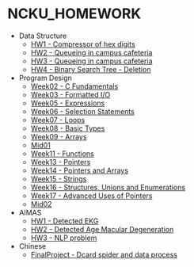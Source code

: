 # NCKU_HOMEWORK

* Data Structure
	- [HW1 - Compressor of hex digits](https://github.com/arasHi87/NCKU_HOMEWORK/tree/master/Data%20Structure/Homework1)  
    - [HW2 - Queueing in campus cafeteria](https://github.com/arasHi87/NCKU_HOMEWORK/tree/master/Data%20Structure/Homework2)   
	- [HW3 - Queueing in campus cafeteria](https://github.com/arasHi87/NCKU_HOMEWORK/tree/master/Data%20Structure/Homework3)  
	- [HW4 - Binary Search Tree - Deletion](https://github.com/arasHi87/NCKU_HOMEWORK/tree/master/Data%20Structure/Homework4)  
* Program Design 
	- [Week02 - C Fundamentals](https://github.com/arasHi87/NCKU_HOMEWORK/tree/master/Program%20Design/Week02)
	- [Week03 - Formatted I/O](https://github.com/arasHi87/NCKU_HOMEWORK/tree/master/Program%20Design/Week03)
	- [Week05 - Expressions](https://github.com/arasHi87/NCKU_HOMEWORK/tree/master/Program%20Design/Week05)
	- [Week06 - Selection Statements](https://github.com/arasHi87/NCKU_HOMEWORK/tree/master/Program%20Design/Week06)
	- [Week07 - Loops](https://github.com/arasHi87/NCKU_HOMEWORK/tree/master/Program%20Design/Week07)
	- [Week08 - Basic Types](https://github.com/arasHi87/NCKU_HOMEWORK/tree/master/Program%20Design/Week08)
	- [Week09 - Arrays](https://github.com/arasHi87/NCKU_HOMEWORK/tree/master/Program%20Design/Week09)
	- [Mid01](https://github.com/arasHi87/NCKU_HOMEWORK/tree/master/Program%20Design/Mid01)
	- [Week11 - Functions](https://github.com/arasHi87/NCKU_HOMEWORK/tree/master/Program%20Design/Week11)
    - [Week13 - Pointers](https://github.com/arasHi87/NCKU_HOMEWORK/tree/master/Program%20Design/Week13)
	- [Week14 - Pointers and Arrays](https://github.com/arasHi87/NCKU_HOMEWORK/tree/master/Program%20Design/Week14)
    - [Week15 - Strings](https://github.com/arasHi87/NCKU_HOMEWORK/tree/master/Program%20Design/Week15)
    - [Week16 - Structures, Unions and Enumerations](https://github.com/arasHi87/NCKU_HOMEWORK/tree/master/Program%20Design/Week16)
    - [Week17 - Advanced Uses of Pointers](https://github.com/arasHi87/NCKU_HOMEWORK/tree/master/Program%20Design/Week17)
    - [Mid02](https://github.com/arasHi87/NCKU_HOMEWORK/tree/master/Program%20Design/Mid02)
* AIMAS
    - [HW1 - Detected EKG](https://github.com/arasHi87/NCKU_HOMEWORK/tree/master/Artifical%20Intelligence%20in%20Medical%20Applications%20and%20Services/HW1)
    - [HW2 - Detected Age Macular Degeneration](https://github.com/arasHi87/NCKU_HOMEWORK/tree/master/Artifical%20Intelligence%20in%20Medical%20Applications%20and%20Services/HW2)
	- [HW3 - NLP problem](https://github.com/arasHi87/NCKU_HOMEWORK/tree/master/Artifical%20Intelligence%20in%20Medical%20Applications%20and%20Services/HW3)
* Chinese
    - [FinalProject - Dcard spider and data process](https://github.com/arasHi87/NCKU_HOMEWORK/tree/master/Chinese/FinalProject)
